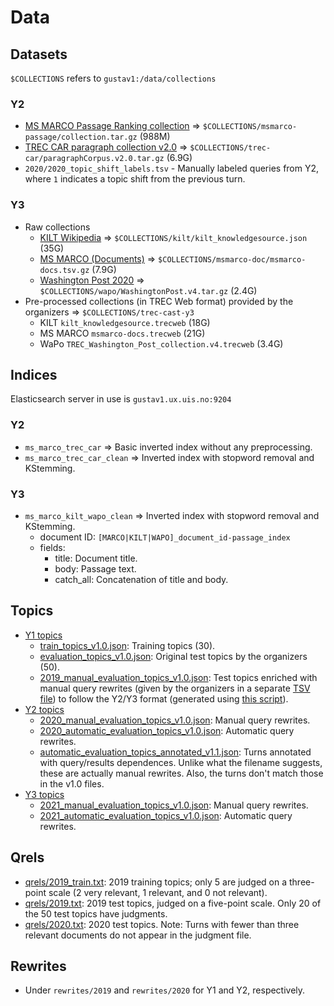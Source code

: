 # Data

## Datasets

`$COLLECTIONS` refers to `gustav1:/data/collections`

### Y2

  * [MS MARCO Passage Ranking collection](https://github.com/microsoft/MSMARCO-Passage-Ranking) => `$COLLECTIONS/msmarco-passage/collection.tar.gz` (988M)  
  * [TREC CAR paragraph collection v2.0](http://trec-car.cs.unh.edu/datareleases/) => `$COLLECTIONS/trec-car/paragraphCorpus.v2.0.tar.gz` (6.9G)
  * `2020/2020_topic_shift_labels.tsv` - Manually labeled queries from Y2, where `1` indicates a topic shift from the previous turn.

### Y3

  * Raw collections
    - [KILT Wikipedia](https://github.com/facebookresearch/KILT/) => `$COLLECTIONS/kilt/kilt_knowledgesource.json` (35G)
    - [MS MARCO (Documents)](https://github.com/microsoft/MSMARCO-Document-Ranking) => `$COLLECTIONS/msmarco-doc/msmarco-docs.tsv.gz` (7.9G)
    - [Washington Post 2020](https://trec.nist.gov/data/wapost/) => `$COLLECTIONS/wapo/WashingtonPost.v4.tar.gz` (2.4G)
  * Pre-processed collections (in TREC Web format) provided by the organizers => `$COLLECTIONS/trec-cast-y3`
    - KILT `kilt_knowledgesource.trecweb` (18G)
    - MS MARCO `msmarco-docs.trecweb` (21G)
    - WaPo `TREC_Washington_Post_collection.v4.trecweb` (3.4G)

## Indices

Elasticsearch server in use is `gustav1.ux.uis.no:9204`

### Y2

  * `ms_marco_trec_car` => Basic inverted index without any preprocessing.
  * `ms_marco_trec_car_clean` => Inverted index with stopword removal and KStemming.

### Y3
  * `ms_marco_kilt_wapo_clean` => Inverted index with stopword removal and KStemming.
    - document ID: `[MARCO|KILT|WAPO]_document_id-passage_index`
    - fields: 
      - title: Document title.
      - body: Passage text.
      - catch_all: Concatenation of title and body.

## Topics

  * [Y1 topics](topics/2019)
    - [train_topics_v1.0.json](topics/2019/train_topics_v1.0.json): Training topics (30).
    - [evaluation_topics_v1.0.json](data/topics/2019/evaluation_topics_v1.0.json): Original test topics by the organizers (50).
    - [2019_manual_evaluation_topics_v1.0.json](topics/2019/2019_manual_evaluation_topics_v1.0.json): Test topics enriched with manual query rewrites (given by the organizers in a separate [TSV file](data/topics/2019/evaluation_topics_annotated_resolved_v1.0.tsv)) to follow the Y2/Y3 format (generated using [this script](treccast/core/util/topics/create_2019_topics_file.py)).
  * [Y2 topics](topics/2020)
    - [2020_manual_evaluation_topics_v1.0.json](topics/2020/2020_manual_evaluation_topics_v1.0.json): Manual query rewrites.
    - [2020_automatic_evaluation_topics_v1.0.json](topics/2020/2020_automatic_evaluation_topics_v1.0.json): Automatic query rewrites.
    - [automatic_evaluation_topics_annotated_v1.1.json](topics/2020/automatic_evaluation_topics_annotated_v1.1.json): Turns annotated with query/results dependences. Unlike what the filename suggests, these are actually manual rewrites. Also, the turns don't match those in the v1.0 files.
  * [Y3 topics](topics/2021)
    - [2021_manual_evaluation_topics_v1.0.json](topics/2021/2021_manual_evaluation_topics_v1.0.json): Manual query rewrites.
    - [2021_automatic_evaluation_topics_v1.0.json](topics/2021/2021_automatic_evaluation_topics_v1.0.json): Automatic query rewrites.

## Qrels

  * [qrels/2019_train.txt](qrels/2019_train.txt): 2019 training topics; only 5 are judged on a three-point scale (2 very relevant, 1 relevant, and 0 not relevant).
  * [qrels/2019.txt](qrels/2019.txt): 2019 test topics, judged on a five-point scale. Only 20 of the 50 test topics have judgments.
  * [qrels/2020.txt](qrels/2020.txt): 2020 test topics. Note: Turns with fewer than three relevant documents do not appear in the judgment file.

## Rewrites

  * Under `rewrites/2019` and `rewrites/2020` for Y1 and Y2, respectively.
